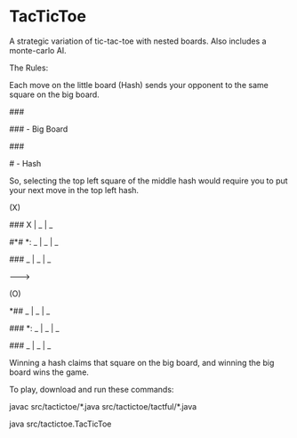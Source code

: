 # TacTicToe
A strategic variation of tic-tac-toe with nested boards. Also includes a monte-carlo AI. 

The Rules:

Each move on the little board (Hash) sends your opponent to the same square on the big board.

\### 

\### - Big Board

\### 


\# - Hash

 So, selecting the top left square of the middle hash would require you to put your next move in the top left hash. 

(X)

\###         X | _ | _

#\*#   *:   _ | _ | _

\###         _ | _ | _

 --->
 
 (O)

\*##         _ | _ | _

\###    *:   _ | _ | _

\###         _ | _ | _
 
 
Winning a hash claims that square on the big board, and winning the big board wins the game.  
 
 

To play, download and run these commands:

javac src/tactictoe/\*.java src/tactictoe/tactful/\*.java 

java src/tactictoe.TacTicToe


